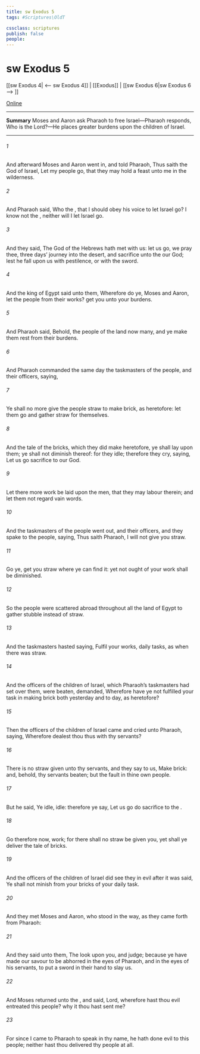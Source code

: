 ```yaml
---
title: sw Exodus 5
tags: #Scriptures\OldT

cssclass: scriptures
publish: false
people:
---
```


# sw Exodus 5
[[sw Exodus 4| <-- sw Exodus 4]] | [[Exodus]] | [[sw Exodus 6|sw Exodus 6 --> ]]

[Online](https://churchofjesuschrist.org/study/scriptures/ot/ex/5?lang=eng)

---
__Summary__
Moses and Aaron ask Pharaoh to free Israel—Pharaoh responds, Who is the Lord?—He places greater burdens upon the children of Israel.

---
###### 1 
And afterward Moses and Aaron went in, and told Pharaoh, Thus saith the  God of Israel, Let my people go, that they may hold a feast unto me in the wilderness.

###### 2 
And Pharaoh said, Who  the , that I should obey his voice to let Israel go? I know not the , neither will I let Israel go.

###### 3 
And they said, The God of the Hebrews hath met with us: let us go, we pray thee, three days’ journey into the desert, and sacrifice unto the  our God; lest he fall upon us with pestilence, or with the sword.

###### 4 
And the king of Egypt said unto them, Wherefore do ye, Moses and Aaron, let the people from their works? get you unto your burdens.

###### 5 
And Pharaoh said, Behold, the people of the land now  many, and ye make them rest from their burdens.

###### 6 
And Pharaoh commanded the same day the taskmasters of the people, and their officers, saying,

###### 7 
Ye shall no more give the people straw to make brick, as heretofore: let them go and gather straw for themselves.

###### 8 
And the tale of the bricks, which they did make heretofore, ye shall lay upon them; ye shall not diminish  thereof: for they  idle; therefore they cry, saying, Let us go  sacrifice to our God.

###### 9 
Let there more work be laid upon the men, that they may labour therein; and let them not regard vain words.

###### 10 
And the taskmasters of the people went out, and their officers, and they spake to the people, saying, Thus saith Pharaoh, I will not give you straw.

###### 11 
Go ye, get you straw where ye can find it: yet not ought of your work shall be diminished.

###### 12 
So the people were scattered abroad throughout all the land of Egypt to gather stubble instead of straw.

###### 13 
And the taskmasters hasted  saying, Fulfil your works,  daily tasks, as when there was straw.

###### 14 
And the officers of the children of Israel, which Pharaoh’s taskmasters had set over them, were beaten,  demanded, Wherefore have ye not fulfilled your task in making brick both yesterday and to day, as heretofore?

###### 15 
Then the officers of the children of Israel came and cried unto Pharaoh, saying, Wherefore dealest thou thus with thy servants?

###### 16 
There is no straw given unto thy servants, and they say to us, Make brick: and, behold, thy servants  beaten; but the fault  in thine own people.

###### 17 
But he said, Ye  idle,  idle: therefore ye say, Let us go  do sacrifice to the .

###### 18 
Go therefore now,  work; for there shall no straw be given you, yet shall ye deliver the tale of bricks.

###### 19 
And the officers of the children of Israel did see  they  in evil  after it was said, Ye shall not minish  from your bricks of your daily task.

###### 20 
And they met Moses and Aaron, who stood in the way, as they came forth from Pharaoh:

###### 21 
And they said unto them, The  look upon you, and judge; because ye have made our savour to be abhorred in the eyes of Pharaoh, and in the eyes of his servants, to put a sword in their hand to slay us.

###### 22 
And Moses returned unto the , and said, Lord, wherefore hast thou  evil entreated this people? why  it  thou hast sent me?

###### 23 
For since I came to Pharaoh to speak in thy name, he hath done evil to this people; neither hast thou delivered thy people at all.

